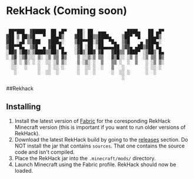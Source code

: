 # RekHack (Coming soon)

```

 ██▀███  ▓█████  ██ ▄█▀    ██░ ██  ▄▄▄       ▄████▄   ██ ▄█▀
▓██ ▒ ██▒▓█   ▀  ██▄█▒    ▓██░ ██▒▒████▄    ▒██▀ ▀█   ██▄█▒ 
▓██ ░▄█ ▒▒███   ▓███▄░    ▒██▀▀██░▒██  ▀█▄  ▒▓█    ▄ ▓███▄░ 
▒██▀▀█▄  ▒▓█  ▄ ▓██ █▄    ░▓█ ░██ ░██▄▄▄▄██ ▒▓▓▄ ▄██▒▓██ █▄ 
░██▓ ▒██▒░▒████▒▒██▒ █▄   ░▓█▒░██▓ ▓█   ▓██▒▒ ▓███▀ ░▒██▒ █▄
░ ▒▓ ░▒▓░░░ ▒░ ░▒ ▒▒ ▓▒    ▒ ░░▒░▒ ▒▒   ▓▒█░░ ░▒ ▒  ░▒ ▒▒ ▓▒
  ░▒ ░ ▒░ ░ ░  ░░ ░▒ ▒░    ▒ ░▒░ ░  ▒   ▒▒ ░  ░  ▒   ░ ░▒ ▒░
  ░░   ░    ░   ░ ░░ ░     ░  ░░ ░  ░   ▒   ░        ░ ░░ ░ 
   ░        ░  ░░  ░       ░  ░  ░      ░  ░░ ░      ░  ░   
                                            ░               
```                                                                   


##Rekhack

## Installing

1. Install the latest version of [Fabric](https://fabricmc.net/use/installer/) for the coresponding 
RekHack Minecraft version (this is important if you want to run older versions of RekHack).
2. Download the latest RekHack build by going to the [releases](https://github.com/rek1ns/RekHack/releases) section.
Do NOT install the jar that contains `sources`. That one contains the source code and isn't compiled.
3. Place the RekHack jar into the `.minecraft/mods/` directory.
4. Launch Minecraft using the Fabric profile. RekHack should now be loaded.

